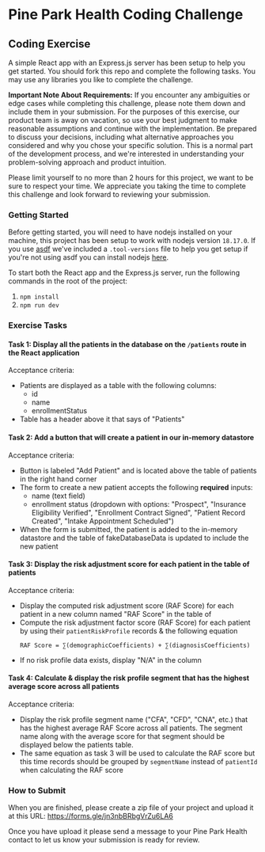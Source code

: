 # Pine Park Health Coding Challenge

## Coding Exercise

A simple React app with an Express.js server has been setup to help you get started. You should fork this repo and
complete the following tasks. You may use any libraries you like to complete the challenge.

**Important Note About Requirements:** If you encounter any ambiguities or edge cases while completing this challenge, please note them down and include them in your submission. For the purposes of this exercise, our product team is away on vacation, so use your best judgment to make reasonable assumptions and continue with the implementation. Be prepared to discuss your decisions, including what alternative approaches you considered and why you chose your specific solution. This is a normal part of the development process, and we're interested in understanding your problem-solving approach and product intuition.

Please limit yourself to no more than 2 hours for this project, we want to be sure to respect your time. We appreciate
you taking the time to complete this challenge and look forward to reviewing your submission.

### Getting Started

Before getting started, you will need to have nodejs installed on your machine, this project has been setup to
work with nodejs version `18.17.0`. If you use [asdf](https://asdf-vm.com/) we've included a `.tool-versions` file to
help you get setup if you're not using asdf you can install nodejs [here](https://nodejs.org/en/download).

To start both the React app and the Express.js server, run the following commands in the root of the project:
1. `npm install`
2. `npm run dev`

### Exercise Tasks

#### Task 1: Display all the patients in the database on the `/patients` route in the React application

Acceptance criteria:
* Patients are displayed as a table with the following columns:
  * id
  * name
  * enrollmentStatus
* Table has a header above it that says of "Patients"

#### Task 2: Add a button that will create a patient in our in-memory datastore

Acceptance criteria:
* Button is labeled "Add Patient" and is located above the table of patients in the right hand corner
* The form to create a new patient accepts the following **required** inputs:
  * name (text field)
  * enrollment status (dropdown with options: "Prospect", "Insurance Eligibility Verified", "Enrollment Contract Signed", "Patient Record Created", "Intake Appointment Scheduled")
* When the form is submitted, the patient is added to the in-memory datastore and the table of fakeDatabaseData is updated to
  include the new patient

#### Task 3: Display the risk adjustment score for each patient in the table of patients

Acceptance criteria:
* Display the computed risk adjustment score (RAF Score) for each patient in a new column named "RAF Score" in the table of 
* Compute the risk adjustment factor score (RAF Score) for each patient by using their `patientRiskProfile` records & the following
  equation
  ```
  RAF Score = ∑(demographicCoefficients) + ∑(diagnosisCoefficients)
  ```
* If no risk profile data exists, display "N/A" in the column


#### Task 4: Calculate & display the risk profile segment that has the highest average score across all patients

Acceptance criteria:
* Display the risk profile segment name ("CFA", "CFD", "CNA", etc.) that has the highest average RAF Score across all patients. 
The segment name along with the average score for that segment should be displayed below the patients table.  
* The same equation as task 3 will be used to calculate the RAF score but this time records should be grouped by `segmentName` 
instead of `patientId` when calculating the RAF score

### How to Submit

When you are finished, please create a zip file of your project and upload it at this URL:
https://forms.gle/jn3nbBRbgVrZu6LA6

Once you have upload it please send a message to your Pine Park Health contact to let us know your submission is ready for review.
